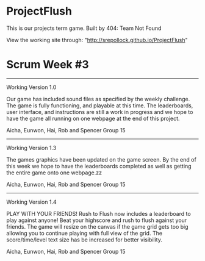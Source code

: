 # ProjectFlush
This is our projects term game.
Built by 404: Team Not Found

View the working site through: "http://srepollock.github.io/ProjectFlush"

# Scrum Week #3
-------------
Working Version 1.0

Our game has included sound files as specified by the weekly challenge. The game is fully functioning, and playable at this time. The leaderboards, user interface, and instructions are still a work in progress and we hope to have the game all running on one webpage at the end of this project.

Aicha, Eunwon, Hai, Rob and Spencer
Group 15

-------------

Working Version 1.3

The games graphics have been updated on the game screen. By the end of this week we hope to have the leaderboards completed as well as getting the entire game onto one webpage.zz

Aicha, Eunwon, Hai, Rob and Spencer
Group 15

-------------

Working Version 1.4

PLAY WITH YOUR FRIENDS! Rush to Flush now includes a leaderboard to play against anyone! Beat your highscore and rush to flush against your friends. The game will resize on the canvas if the game grid gets too big allowing you to continue playing with full view of the grid. The score/time/level text size has be increased for better visibility.

Aicha, Eunwon, Hai, Rob and Spencer
Group 15
